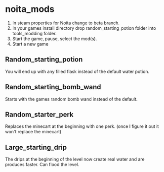 # noita_mods

1. In steam properties for Noita change to beta branch.
2. In your games install directory drop random_starting_potion folder into tools_modding folder.
3. Start the game, pause, select the mod(s).
4. Start a new game


## Random_starting_potion

You will end up with any filled flask instead of the default water potion.


## Random_starting_bomb_wand

Starts with the games random bomb wand instead of the default.


## Random_starter_perk

Replaces the minecart at the beginning with one perk.
(once I figure it out it won't replace the minecart)

## Large_starting_drip

The drips at the beginning of the level now create real water and are produces faster. Can flood the level.
